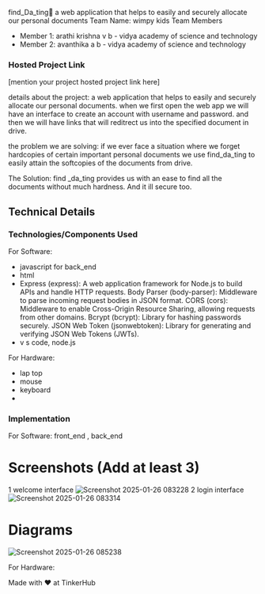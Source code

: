  find_Da_ting🎯
a web application that helps to easily and securely allocate our personal documents
Team Name: wimpy kids
Team Members
- Member 1: arathi krishna v b - vidya academy of science and technology
- Member 2: avanthika a b -  vidya academy of science and technology


### Hosted Project Link
[mention your project hosted project link here]

details about the project: a web application that helps to easily and securely allocate our personal documents. when we first open the web app we will have an interface to create an account with username and password. and then we will have links that will reditrect us into the specified document in drive.

the problem we are solving: if we ever face a situation where we forget hardcopies of certain important personal documents we use find_da_ting to easily attain the softcopies of the documents from drive.

The Solution: find _da_ting provides us with an ease to find all the documents without much hardness. And it ill secure too.

## Technical Details
### Technologies/Components Used
For Software:
- javascript for back_end
- html 
- Express (express): A web application framework for Node.js to build APIs and handle HTTP requests.
Body Parser (body-parser): Middleware to parse incoming request bodies in JSON format.
CORS (cors): Middleware to enable Cross-Origin Resource Sharing, allowing requests from other domains.
Bcrypt (bcrypt): Library for hashing passwords securely.
JSON Web Token (jsonwebtoken): Library for generating and verifying JSON Web Tokens (JWTs).
- v s code, node.js

For Hardware:
- lap top
- mouse
- keyboard
- 
### Implementation
For Software: front_end , back_end

# Screenshots (Add at least 3)

1 welcome interface
![Screenshot 2025-01-26 083228](https://github.com/user-attachments/assets/84e1dfa4-2907-4889-b262-51fc0a7d4c14)
2 login interface
![Screenshot 2025-01-26 083314](https://github.com/user-attachments/assets/57fca363-866a-420e-93ee-47fa5e340477)

# Diagrams

![Screenshot 2025-01-26 085238](https://github.com/user-attachments/assets/5c95098b-ff2b-4c2a-bf0a-03878f867d99)

For Hardware:


Made with ❤️ at TinkerHub
